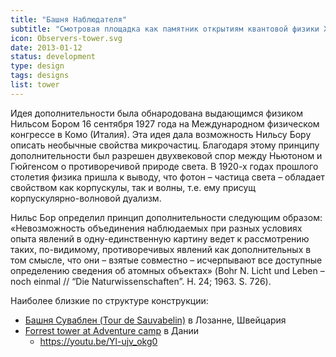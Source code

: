 ```yaml
---
title: "Башня Наблюдателя"
subtitle: "Смотровая площадка как памятник открытиям квантовой физики ХХ века, в частности открытию Н. Бором принципа дополнительности."
icon: Observers-tower.svg
date: 2013-01-12
status: development
type: design
tags: designs
list: tower
---
```


Идея дополнительности была обнародована выдающимся физиком Нильсом Бором 16 сентября 1927 года на Международном физическом конгрессе в Комо (Италия). Эта идея дала возможность Нильсу Бору описать необычные свойства микрочастиц. Благодаря этому принципу дополнительности был разрешен двухвековой спор между Ньютоном и Гюйгенсом о противоречивой природе света. В 1920-х годах прошлого столетия физика пришла к выводу, что фотон – частица света – обладает свойством как корпускулы, так и волны, т.е. ему присущ корпускулярно-волновой дуализм.

Нильс Бор определил принцип дополнительности следующим образом: «Невозможность объединения наблюдаемых при разных условиях опыта явлений в одну-единственную картину ведет к рассмотрению таких, по-видимому, противоречивых явлений как дополнительных в том смысле, что они – взятые совместно – исчерпывают все доступные определению сведения об атомных объектах» (Bohr N. Licht und Leben – noch einmal // “Die Naturwissenschaften”. H. 24; 1963. S. 726).

Наиболее близкие по структуре конструкции:

- [Башня Суваблен (Tour de Sauvabelin)](https://en.wikipedia.org/wiki/Tour_de_Sauvabelin) в Лозанне, Швейцария
- [Forrest tower at Adventure camp](https://www.visitdenmark.com/denmark/explore/forest-tower-camp-adventure-gdk1108133) в Дании
  - https://youtu.be/Yl-ujv_okg0
